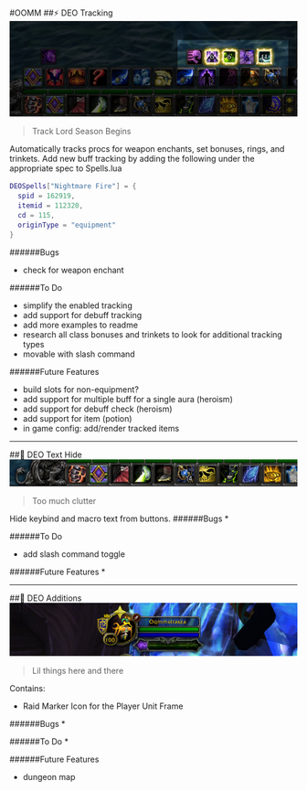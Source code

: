 #OOMM
##⚡ DEO Tracking
![alt tag](https://github.com/OOMM/addons/blob/master/DEO_Tracking.jpg)
> Track Lord Season Begins

Automatically tracks procs for weapon enchants, set bonuses, rings, and trinkets. Add new buff tracking by adding the following under the appropriate spec to Spells.lua
```lua
DEOSpells["Nightmare Fire"] = { 
  spid = 162919, 
  itemid = 112320, 
  cd = 115, 
  originType = "equipment" 
}
```

######Bugs
* check for weapon enchant

######To Do
* simplify the enabled tracking
* add support for debuff tracking
* add more examples to readme
* research all class bonuses and trinkets to look for additional tracking types
* movable with slash command

######Future Features
* build slots for non-equipment?
* add support for multiple buff for a single aura (heroism)
* add support for debuff check (heroism)
* add support for item (potion)
* in game config: add/render tracked items

- - - -
  
##🔮 DEO Text Hide
![alt tag](https://github.com/OOMM/addons/blob/master/DEO_Text_Hide.jpg)
> Too much clutter

Hide keybind and macro text from buttons.
######Bugs
* 

######To Do
* add slash command toggle

######Future Features
* 

- - - -
  
##💊 DEO Additions
![alt tag](https://github.com/OOMM/addons/blob/master/DEO_Additions.jpg)
> Lil things here and there

Contains:

* Raid Marker Icon for the Player Unit Frame

######Bugs
* 

######To Do
* 

######Future Features
* dungeon map
